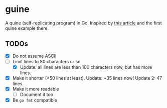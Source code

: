 # guine

A quine (self-replicating program) in Go. Inspired by [this article](http://www.madore.org/~david/computers/quine.html) and the first quine example there.

## TODOs

 - [x] Do not assume ASCII
 - [ ] Limit lines to 80 characters or so
    - [x] Update: all lines are less than 100 characters now, but has more lines.
 - [x] Make it shorter (<50 lines at least). Update: ~35 lines now! Update 2: 47 lines.
 - [x] Make it more readable
    - [ ] Document it too
 - [x] Be `go fmt` compatible
